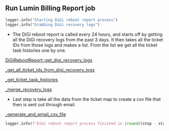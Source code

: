 ## Run Lumin Billing Report job

```python
logger.info("Starting DiGi reboot report process")
logger.info("Grabbing DiGi recovery logs")
```

* The DiGi reboot report is called every 24 hours, and starts off by getting all the DiGi recovery logs from the past 3 days.
It then takes all the ticket IDs from those logs and makes a list. From the list we get all the ticket task histories
one by one. 

[DiGiRebootReport::get_digi_recovery_logs](../repositories/digi_repository/get_digi_recovery_logs.md)

[_get_all_ticket_ids_from_digi_recovery_logs](_get_all_ticket_ids_from_digi_recovery_logs.md)

[_get_ticket_task_histories](_get_ticket_task_histories.md)

[_merge_recovery_logs](_merge_recovery_logs.md)

* Last step is take all the data from the ticket map to create a csv file that then is sent out through email.

[_generate_and_email_csv_file](_generate_and_email_csv_file.md)

```python
logger.info(f"DiGi reboot report process finished in {round((stop - start) / 60, 2)} minutes")
```
